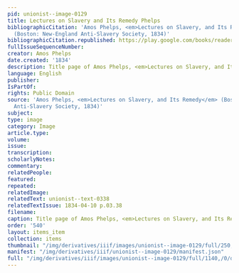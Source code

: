 ```yaml
---
pid: unionist--image-0129
title: Lectures on Slavery and Its Remedy Phelps
bibliographicCitation: 'Amos Phelps, <em>Lectures on Slavery, and Its Remedy</em>
  (Boston: New-England Anti-Slavery Society, 1834)'
bibliographicCitation.republished: https://play.google.com/books/reader?id=gwMxK1sHL90C&pg=GBS.PP22&hl=en
fullIssueSequenceNumber: 
creator: Amos Phelps
date.created: '1834'
description: Title page of Amos Phelps, <em>Lectures on Slavery, and Its Remedy</em>
language: English
publisher: 
IsPartOf: 
rights: Public Domain
source: 'Amos Phelps, <em>Lectures on Slavery, and Its Remedy</em> (Boston: New-England
  Anti-Slavery Society, 1834)'
subject: 
type: image
category: Image
article.type: 
volume: 
issue: 
transcription: 
scholarlyNotes: 
commentary: 
relatedPeople: 
featured: 
repeated: 
relatedImage: 
relatedText: unionist--text-0338
relatedTextIssue: 1834-04-10 p.03.38
filename: 
caption: Title page of Amos Phelps, <em>Lectures on Slavery, and Its Remedy</em>
order: '540'
layout: items_item
collection: items
thumbnail: "/img/derivatives/iiif/images/unionist--image-0129/full/250,/0/default.jpg"
manifest: "/img/derivatives/iiif/unionist--image-0129/manifest.json"
full: "/img/derivatives/iiif/images/unionist--image-0129/full/1140,/0/default.jpg"
---
```

